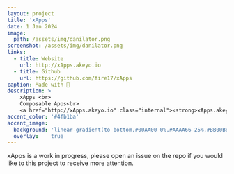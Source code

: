 ```yaml
---
layout: project
title: 'xApps'
date: 1 Jan 2024
image:  
  path: /assets/img/danilator.png
screenshot: /assets/img/danilator.png
links:
  - title: Website
    url: http://xApps.akeyo.io
  - title: Github
    url: https://github.com/fire17/xApps
caption: Made with 💚
description: >
    xApps <br>
    Composable Apps<br>
    <a href="http://xApps.akeyo.io" class="internal"><strong>xApps.akeyo.io</strong></a>
accent_color: '#4fb1ba'
accent_image:
  background: 'linear-gradient(to bottom,#00AA00 0%,#AAAA66 25%,#BB00BB 50%,#3c929e 70%,#ffffff 100%)'
  overlay:    true
---
```


xApps is a work in progress, please open an issue on the repo if you would like to this project to receive more attention.
<!-- <a href="http://danilator.wholesome.garden" class="internal"><strong>Danilator.Wholesome.Garden</strong></a> -->
